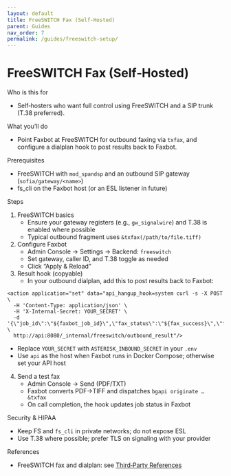 ```yaml
---
layout: default
title: FreeSWITCH Fax (Self‑Hosted)
parent: Guides
nav_order: 7
permalink: /guides/freeswitch-setup/
---
```


# FreeSWITCH Fax (Self‑Hosted)

Who is this for
- Self‑hosters who want full control using FreeSWITCH and a SIP trunk (T.38 preferred).

What you’ll do
- Point Faxbot at FreeSWITCH for outbound faxing via `txfax`, and configure a dialplan hook to post results back to Faxbot.

Prerequisites
- FreeSWITCH with `mod_spandsp` and an outbound SIP gateway (`sofia/gateway/<name>`)
- fs_cli on the Faxbot host (or an ESL listener in future)

Steps
1) FreeSWITCH basics
   - Ensure your gateway registers (e.g., `gw_signalwire`) and T.38 is enabled where possible
   - Typical outbound fragment uses `&txfax(/path/to/file.tiff)`
2) Configure Faxbot
   - Admin Console → Settings → Backend: `freeswitch`
   - Set gateway, caller ID, and T.38 toggle as needed
   - Click “Apply & Reload”
3) Result hook (copyable)
   - In your outbound dialplan, add this to post results back to Faxbot:

```
<action application="set" data="api_hangup_hook=system curl -s -X POST \
  -H 'Content-Type: application/json' \
  -H 'X-Internal-Secret: YOUR_SECRET' \
  -d '{\"job_id\":\"${faxbot_job_id}\",\"fax_status\":\"${fax_success}\",\"fax_result_text\":\"${fax_result_text}\",\"fax_document_transferred_pages\":${fax_document_transferred_pages},\"uuid\":\"${uuid}\"}' \
  http://api:8080/_internal/freeswitch/outbound_result"/>
```

   - Replace `YOUR_SECRET` with `ASTERISK_INBOUND_SECRET` in your `.env`
   - Use `api` as the host when Faxbot runs in Docker Compose; otherwise set your API host

4) Send a test fax
   - Admin Console → Send (PDF/TXT)
   - Faxbot converts PDF→TIFF and dispatches `bgapi originate … &txfax`
   - On call completion, the hook updates job status in Faxbot

Security & HIPAA
- Keep FS and `fs_cli` in private networks; do not expose ESL
- Use T.38 where possible; prefer TLS on signaling with your provider

References
- FreeSWITCH fax and dialplan: see [Third‑Party References](/Faxbot/third-party/)

